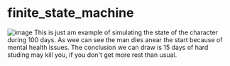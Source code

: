 # finite_state_machine

![image](https://github.com/Bohdanok/finite_state_machine/assets/146963934/d8196aa1-cdb3-40cd-bfeb-8a78f2b38954)
This is just am example of simulating the state of the character during 100 days. As wee can see the man dies anear the start because of mental health issues. The conclusion we can draw is 15 days of hard studing may kill you, if you don't get more rest than usual.
